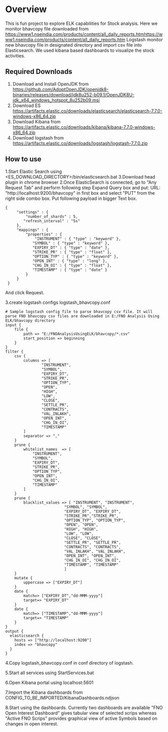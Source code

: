 # Overview
This is fun project to explore ELK capabilities for Stock analysis. Here we monitor bhavcopy file downloaded from https://www1.nseindia.com/products/content/all_daily_reports.htmhttps://www1.nseindia.com/products/content/all_daily_reports.htm
Logstash monitor new bhavcopy file in designated directory and import csv file into Elasticsearch.
We used kibana based dashboards to visualize the stock activities.

## Required Downloads
1. Download and Install OpenJDK from https://github.com/AdoptOpenJDK/openjdk8-binaries/releases/download/jdk8u252-b09.1/OpenJDK8U-jdk_x64_windows_hotspot_8u252b09.msi
2. Download ES https://artifacts.elastic.co/downloads/elasticsearch/elasticsearch-7.7.0-windows-x86_64.zip
3. Download Kibana from https://artifacts.elastic.co/downloads/kibana/kibana-7.7.0-windows-x86_64.zip
4. Download logstash from https://artifacts.elastic.co/downloads/logstash/logstash-7.7.0.zip

## How to use
1.Start Elastic Search using <ES_DOWNLOAD_DIRECTORY>/bin/elasticsearch.bat
3.Download head plugin in chrome browser
2.Once ElasticSearch is connected, go to "Any Request Tab" and perform following step
Expand Query box and put: URL: "http://localhost:9200/bhavcopy" in first box and select "PUT" from the right side combo box.
Put following payload in bigger Text box.
```
{
     "settings" : {
         "number_of_shards" : 5,
 		"refresh_interval" : "5s"
     },
     "mappings" : {
         "properties" : {
             "INSTRUMENT" : { "type" : "keyword" },
 			"SYMBOL" : { "type" : "keyword" },
 			"EXPIRY_DT" : { "type" : "date" },
 			"STRIKE_PR" : { "type" : "float" },
 			"OPTION_TYP" : { "type" : "keyword" },
 			"OPEN_INT" : { "type" : "long" },
 			"CHG_IN_OI" : { "type" : "float" },
 			"TIMESTAMP" : { "type" : "date" }	
         }
     }
 }
```
And click Request.

3.create logstash configs logstash_bhavcopy.conf

```
# Sample logstash config file to parse bhavcopy csv file. It will parse FNO bhavcopy csv files are downloaded in E:/FNO Analysis Using ELK/bhavcopy directory 
input {
	file {
		path => "E:/FNOAnalysisUsingELK/bhavcopy/*.csv"
		start_position => beginning
	}
}
filter {
    csv {
        columns => [
                "INSTRUMENT",
				"SYMBOL",
				"EXPIRY_DT",
				"STRIKE_PR",
				"OPTION_TYP",
				"OPEN",
				"HIGH",
				"LOW",
				"CLOSE",
				"SETTLE_PR",
				"CONTRACTS",
				"VAL_INLAKH",
				"OPEN_INT",
				"CHG_IN_OI",
				"TIMESTAMP"
        ]
		separator => ","
    }
	prune {
		whitelist_names  => [ 
			"INSTRUMENT",
			"SYMBOL",
			"EXPIRY_DT",
			"STRIKE_PR",
			"OPTION_TYP",
			"OPEN_INT",
			"CHG_IN_OI",
			"TIMESTAMP"
		]
	}
	prune {
		blacklist_values => [ "INSTRUMENT", "INSTRUMENT",
						  "SYMBOL", "SYMBOL",
						  "EXPIRY_DT", "EXPIRY_DT",
						  "STRIKE_PR","STRIKE_PR",
						  "OPTION_TYP", "OPTION_TYP",
						  "OPEN", "OPEN",
						  "HIGH", "HIGH",
						  "LOW", "LOW",
						  "CLOSE", "CLOSE",
						  "SETTLE_PR", "SETTLE_PR",
						  "CONTRACTS", "CONTRACTS",
						  "VAL_INLAKH", "VAL_INLAKH",
						  "OPEN_INT", "OPEN_INT",
						  "CHG_IN_OI", "CHG_IN_OI",
						  "TIMESTAMP", "TIMESTAMP"
						  ]
	}
	mutate {
		uppercase => ["EXPIRY_DT"]
	}
	date {
		match=> ["EXPIRY_DT","dd-MMM-yyyy"]
		target=> "EXPIRY_DT"
	}
	date {
		match=> ["TIMESTAMP","dd-MMM-yyyy"]
		target=> "TIMESTAMP"
	}
}
output {
  elasticsearch {
	hosts => ["http://localhost:9200"]
    index => "bhavcopy"
  }
}
```

4.Copy logstash_bhavcopy.conf in conf directory of logstash.

5.Start all services using StartServices.bat

6.Open Kibana portal using localhost:5601

7.Import the Kibana dashboards  from CONFIG_TO_BE_IMPORTED/KibanaDashboards.ndjson

8.Start using the dashboards. Currently two dashboards are available "FNO Open Interest Dashboard" 
gives tabular view of selected scrips whereas "Active FNO Scrips" provides graphical view of active
 Symbols based on changes in open interest.    
     
